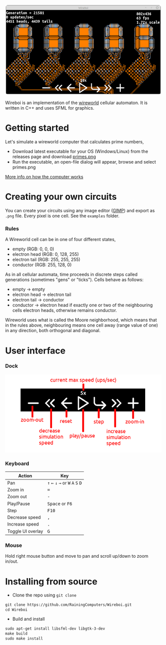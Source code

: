 <img src="screenshot.gif" style="text-shadow: 0px 0px 4px" />

Wireboi is an implementation of the [wireworld](https://en.wikipedia.org/wiki/) cellular automaton. It is written in C++ and uses SFML for graphics.

# Getting started
Let's simulate a wireworld computer that calculates prime numbers,

+ Download latest executable for your OS (Windows/Linux) from the releases page and download [primes.png](Examples/primes.png)
+ Run the executable, an open-file dialog will appear, browse and select primes.png 

[More info on how the computer works](https://www.quinapalus.com/wi-index.html)

# Creating your own circuits
You can create your circuits using any image editor ([GIMP](https://www.gimp.org/)) and export as `.png` file. Every pixel is one cell. See the `examples` folder.

### Rules
A Wireworld cell can be in one of four different states,

+ empty (RGB: 0, 0, 0)
+ electron head (RGB: 0, 128, 255)
+ electron tail (RGB: 255, 255, 255)
+ conductor (RGB: 255, 128, 0)

As in all cellular automata, time proceeds in discrete steps called generations (sometimes "gens" or "ticks"). Cells behave as follows:

+ empty → empty
+ electron head → electron tail
+ electron tail → conductor
+ conductor → electron head if exactly one or two of the neighbouring cells electron heads, otherwise remains conductor.

Wireworld uses what is called the Moore neighborhood, which means that in the rules above, neighbouring means one cell away (range value of one) in any direction, both orthogonal and diagonal. 

# User interface

### Dock
![Dock](dock.png)

### Keyboard
| Action  | Key    |
|---------|--------|
| Pan | <kbd>↑</kbd> <kbd>←</kbd> <kbd>↓</kbd> <kbd>→</kbd> or <kbd>W</kbd> <kbd>A</kbd> <kbd>S</kbd> <kbd>D</kbd> |
| Zoom in | <kbd>=</kbd> |
| Zoom out | <kbd>-</kbd> |
| Play/Pause | <kbd>Space</kbd> or <kbd>F6</kbd> |
| Step | <kbd>F10</kbd> |
| Decrease speed | <kbd>,</kbd> |
| Increase speed | <kbd>.</kbd> |
| Toggle UI overlay | <kbd>G</kbd> |

### Mouse
Hold right mouse button and move to pan and scroll up/down to zoom in/out.

# Installing from source
+ Clone the repo using `git clone`
```
git clone https://github.com/RainingComputers/Wireboi.git
cd Wireboi
```
+ Build and install
```
sudo apt-get install libsfml-dev libgtk-3-dev
make build 
sudo make install
```